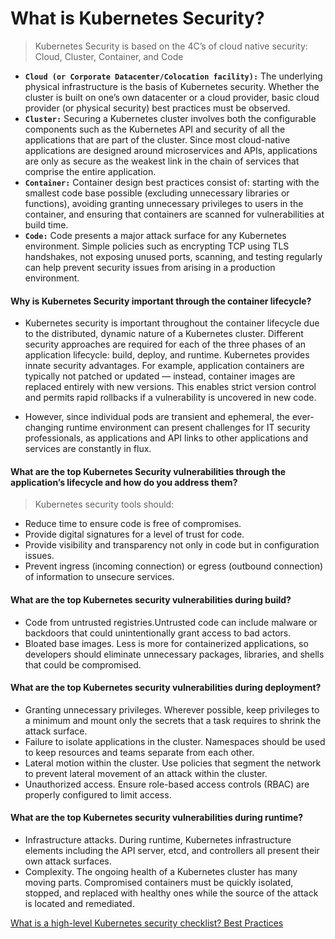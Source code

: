 # What is Kubernetes Security?
> Kubernetes Security is based on the 4C’s of cloud native security: Cloud, Cluster, Container, and Code
* **`Cloud (or Corporate Datacenter/Colocation facility):`** The underlying physical infrastructure is the basis of Kubernetes security. Whether the cluster is built on one’s own datacenter or a cloud provider, basic cloud provider (or physical security) best practices must be observed.
* **`Cluster:`** Securing a Kubernetes cluster involves both the configurable components such as the Kubernetes API and security of all the applications that are part of the cluster. Since most cloud-native applications are designed around microservices and APIs, applications are only as secure as the weakest link in the chain of services that comprise the entire application.
* **`Container:`** Container design best practices consist of: starting with the smallest code base possible (excluding unnecessary libraries or functions), avoiding granting unnecessary privileges to users in the container, and ensuring that containers are scanned for vulnerabilities at build time.
* **`Code:`** Code presents a major attack surface for any Kubernetes environment. Simple policies such as encrypting TCP using TLS handshakes, not exposing unused ports, scanning, and testing regularly can help prevent security issues from arising in a production environment.

#### Why is Kubernetes Security important through the container lifecycle?
* Kubernetes security is important throughout the container lifecycle due to the distributed, dynamic nature of a Kubernetes cluster. Different security approaches are required for each of the three phases of an application lifecycle: build, deploy, and runtime. Kubernetes provides innate security advantages. For example, application containers are typically not patched or updated — instead, container images are replaced entirely with new versions. This enables strict version control and permits rapid rollbacks if a vulnerability is uncovered in new code.

* However, since individual pods are transient and ephemeral, the ever-changing runtime environment can present challenges for IT security professionals, as applications and API links to other applications and services are constantly in flux.

#### What are the top Kubernetes Security vulnerabilities through the application’s lifecycle and how do you address them?
> Kubernetes security tools should:

* Reduce time to ensure code is free of compromises.
* Provide digital signatures for a level of trust for code.
* Provide visibility and transparency not only in code but in configuration issues.
* Prevent ingress (incoming connection) or egress (outbound connection) of information to unsecure services.

#### What are the top Kubernetes security vulnerabilities during build?
* Code from untrusted registries.Untrusted code can include malware or backdoors that could unintentionally grant access to bad actors.
* Bloated base images. Less is more for containerized applications, so developers should eliminate unnecessary packages, libraries, and shells that could be compromised. 

#### What are the top Kubernetes security vulnerabilities during deployment?
* Granting unnecessary privileges. Wherever possible, keep privileges to a minimum and mount only the secrets that a task requires to shrink the attack surface.
* Failure to isolate applications in the cluster. Namespaces should be used to keep resources and teams separate from each other. 
* Lateral motion within the cluster. Use policies that segment the network to prevent lateral movement of an attack within the cluster.
* Unauthorized access. Ensure role-based access controls (RBAC) are properly configured to limit access.

#### What are the top Kubernetes security vulnerabilities during runtime?
* Infrastructure attacks. During runtime, Kubernetes infrastructure elements including the API server, etcd, and controllers all present their own attack surfaces.
* Complexity. The ongoing health of a Kubernetes cluster has many moving parts. Compromised containers must be quickly isolated, stopped, and replaced with healthy ones while the source of the attack is located and remediated. 

[What is a high-level Kubernetes security checklist? Best Practices](https://github.com/lerndevops/educka/blob/master/security/Security-Best-Practices.md)

